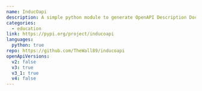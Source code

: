 ```yaml
---
name: InducOapi
description: A simple python module to generate OpenAPI Description Documents by supplying request/response bodies.
categories:
  - education
link: https://pypi.org/project/inducoapi
languages:
  python: true
repo: https://github.com/TheWall89/inducoapi
openApiVersions:
  v2: false
  v3: true
  v3_1: true
  v4: false
---
```

